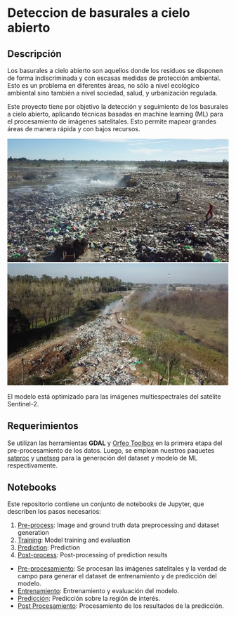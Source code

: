 # Deteccion de basurales a cielo abierto

## Descripción

Los basurales a cielo abierto son aquellos donde los residuos se disponen de forma indiscriminada y con escasas medidas de protección ambiental. Esto es un problema en diferentes áreas, no sólo a nivel ecológico ambiental sino también a nivel sociedad, salud, y urbanización regulada.

Este proyecto tiene por objetivo la detección y seguimiento de los basurales a cielo abierto, aplicando técnicas basadas en machine learning (ML) para el procesamiento de imágenes satelitales. Esto permite mapear grandes áreas de manera rápida y con bajos recursos.

![](img_readme/A.png)![](img_readme/B.png)

El modelo está optimizado para las imágenes multiespectrales del satélite Sentinel-2. 

## Requerimientos

Se utilizan las herramientas **GDAL** y [Orfeo Toolbox](https://www.orfeo-toolbox.org/) en la primera etapa del pre-procesamiento de los datos. Luego, se emplean nuestros paquetes [satproc](https://github.com/dymaxionlabs/satproc) y [unetseg](https://github.com/dymaxionlabs/satproc) para la generación del dataset y modelo de ML respectivamente.

## Notebooks

Este repositorio contiene un conjunto de notebooks de Jupyter, que describen los pasos necesarios:

1. [Pre-process](1_Pre-process.ipynb): Image and ground truth data preprocessing and dataset generation
2. [Training](2_Training.ipynb): Model training and evaluation
3. [Prediction](3_Prediction.ipynb): Prediction
4. [Post-process](4_Post-process.ipynb): Post-processing of prediction results

* [Pre-procesamiento](notebooks/1_Preprocesamiento.ipynb): Se procesan las imágenes satelitales y la verdad de campo para generar el dataset de entrenamiento y de predicción del modelo.
* [Entrenamiento](notebooks/2_Entrenamiento.ipynb): Entrenamiento y evaluación del modelo.
* [Predicción](notebooks/3_Prediccion.ipynb): Predicción sobre la región de interés.
* [Post Procesamiento](notebooks/4_Post-procesamiento.ipynb): Procesamiento de los resultados de la predicción.
